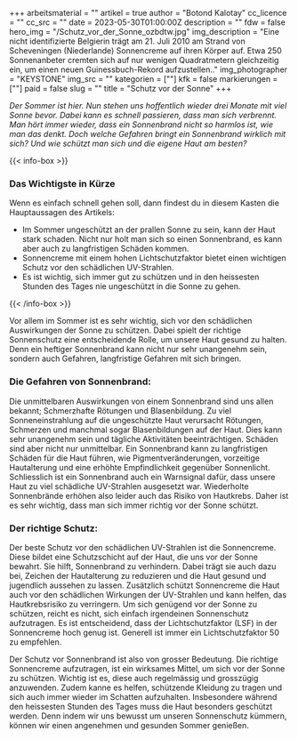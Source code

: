 +++
arbeitsmaterial = ""
artikel = true
author = "Botond Kalotay"
cc_licence = ""
cc_src = ""
date = 2023-05-30T01:00:00Z
description = ""
fdw = false
hero_img = "/Schutz_vor_der_Sonne_ozbdtw.jpg"
img_description = "Eine nicht identifizierte Belgierin trägt am 21. Juli 2010 am Strand von Scheveningen (Niederlande) Sonnencreme auf ihren Körper auf. Etwa 250 Sonnenanbeter cremten sich auf nur wenigen Quadratmetern gleichzeitig ein, um einen neuen Guinessbuch-Rekord aufzustellen.."
img_photographer = "KEYSTONE"
img_src = ""
kategorien = [""]
kfk = false
markierungen = [""]
paid = false
slug = ""
title = "Schutz vor der Sonne"
+++

_Der Sommer ist hier. Nun stehen uns hoffentlich wieder drei Monate mit viel Sonne bevor. Dabei kann es schnell passieren, dass man sich verbrennt. Man hört immer wieder, dass ein Sonnenbrand nicht so harmlos ist, wie man das denkt. Doch welche Gefahren bringt ein Sonnenbrand wirklich mit sich? Und wie schützt man sich und die eigene Haut am besten?_

{{< info-box >}} <h3>Das Wichtigste in Kürze</h3>

<p>Wenn es einfach schnell gehen soll, dann findest du in diesem Kasten die Hauptaussagen des Artikels:</p>

<ul>

<li>Im Sommer ungeschützt an der prallen Sonne zu sein, kann der Haut stark schaden. Nicht nur holt man sich so einen Sonnenbrand, es kann aber auch zu langfristigen Schäden kommen.</li>

<li>Sonnencreme mit einem hohen Lichtschutzfaktor bietet einen wichtigen Schutz vor den schädlichen UV-Strahlen.</li>

<li>Es ist wichtig, sich immer gut zu schützen und in den heissesten Stunden des Tages nie ungeschützt in die Sonne zu gehen.</li>

</ul> {{< /info-box >}}

Vor allem im Sommer ist es sehr wichtig, sich vor den schädlichen Auswirkungen der Sonne zu schützen. Dabei spielt der richtige Sonnenschutz eine entscheidende Rolle, um unsere Haut gesund zu halten. Denn ein heftiger Sonnenbrand kann nicht nur sehr unangenehm sein, sondern auch Gefahren, langfristige Gefahren mit sich bringen.

### Die Gefahren von Sonnenbrand:

Die unmittelbaren Auswirkungen von einem Sonnenbrand sind uns allen bekannt; Schmerzhafte Rötungen und Blasenbildung. Zu viel Sonneneinstrahlung auf die ungeschützte Haut verursacht Rötungen, Schmerzen und manchmal sogar Blasenbildungen auf der Haut. Dies kann sehr unangenehm sein und tägliche Aktivitäten beeinträchtigen. Schäden sind aber nicht nur unmittelbar. Ein Sonnenbrand kann zu langfristigen Schäden für die Haut führen, wie Pigmentveränderungen, vorzeitige Hautalterung und eine erhöhte Empfindlichkeit gegenüber Sonnenlicht. Schliesslich ist ein Sonnenbrand auch ein Warnsignal dafür, dass unsere Haut zu viel schädliche UV-Strahlen ausgesetzt war. Wiederholte Sonnenbrände erhöhen also leider auch das Risiko von Hautkrebs. Daher ist es sehr wichtig, dass man sich immer richtig vor der Sonne schützt.

### Der richtige Schutz:

Der beste Schutz vor den schädlichen UV-Strahlen ist die Sonnencreme. Diese bildet eine Schutzschicht auf der Haut, die uns vor der Sonne bewahrt. Sie hilft, Sonnenbrand zu verhindern. Dabei trägt sie auch dazu bei, Zeichen der Hautalterung zu reduzieren und die Haut gesund und jugendlich aussehen zu lassen. Zusätzlich schützt Sonnencreme die Haut auch vor den schädlichen Wirkungen der UV-Strahlen und kann helfen, das Hautkrebsrisiko zu verringern. Um sich genügend vor der Sonne zu schützen, reicht es nicht, sich einfach irgendeinen Sonnenschutz aufzutragen. Es ist entscheidend, dass der Lichtschutzfaktor (LSF) in der Sonnencreme hoch genug ist. Generell ist immer ein Lichtschutzfaktor 50 zu empfehlen.

Der Schutz vor Sonnenbrand ist also von grosser Bedeutung. Die richtige Sonnencreme aufzutragen, ist ein wirksames Mittel, um sich vor der Sonne zu schützen. Wichtig ist es, diese auch regelmässig und grosszügig anzuwenden. Zudem kanne es helfen, schützende Kleidung zu tragen und sich auch immer wieder im Schatten aufzuhalten. Insbesondere während den heissesten Stunden des Tages muss die Haut besonders geschützt werden. Denn indem wir uns bewusst um unseren Sonnenschutz kümmern, können wir einen angenehmen und gesunden Sommer genießen.
